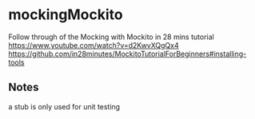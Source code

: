 # mockingMockito

Follow through of the Mocking with Mockito in 28 mins tutorial <br>
https://www.youtube.com/watch?v=d2KwvXQgQx4 <br>
https://github.com/in28minutes/MockitoTutorialForBeginners#installing-tools


## Notes

a stub is only used for unit testing
